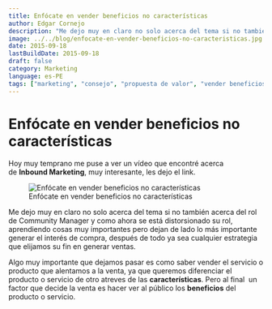 ```yaml
---
title: Enfócate en vender beneficios no características
author: Edgar Cornejo
description: "Me dejo muy en claro no solo acerca del tema si no también acerca del rol de Community Manager y como ahora se está distorsionado su rol, aprendiendo cosas muy importantes pero dejan de lado lo más importante generar el interés de compra, después de todo ya sea cualquier estrategia que elijamos su fin en generar ventas."
image: ../../blog/enfocate-en-vender-beneficios-no-caracteristicas.jpg
date: 2015-09-18
lastBuildDate: 2015-09-18
draft: false
category: Marketing
language: es-PE
tags: ["marketing", "consejo", "propuesta de valor", "vender beneficios"]
---
```


# Enfócate en vender beneficios no características

Hoy muy temprano me puse a ver un vídeo que encontré acerca de **Inbound Marketing**, muy interesante, les dejo el link.

<figure>
  <img src="../../blog/enfocate-en-vender-beneficios-no-caracteristicas.jpg" alt="Enfócate en vender beneficios no características"/>
  <figcaption>Enfócate en vender beneficios no características</figcaption>
</figure>

Me dejo muy en claro no solo acerca del tema si no también acerca del rol de Community Manager y como ahora se está distorsionado su rol, aprendiendo cosas muy importantes pero dejan de lado lo más importante generar el interés de compra, después de todo ya sea cualquier estrategia que elijamos su fin en generar ventas.

Algo muy importante que dejamos pasar es como saber vender el servicio o producto que alentamos a la venta, ya que queremos diferenciar el producto o servicio de otro atreves de las **características**. Pero al final  un factor que decide la venta es hacer ver al público los **beneficios** del producto o servicio.
